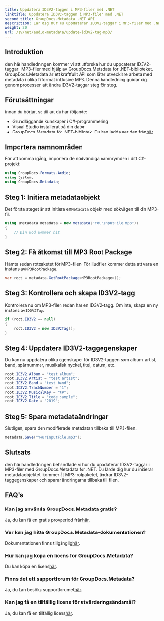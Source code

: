 ```yaml
---
title: Uppdatera ID3V2-taggen i MP3-filer med .NET
linktitle: Uppdatera ID3V2-taggen i MP3-filer med .NET
second_title: GroupDocs.Metadata .NET API
description: Lär dig hur du uppdaterar ID3V2-taggar i MP3-filer med .NET med GroupDocs.Metadata för effektiv filhantering.
weight: 20
url: /sv/net/audio-metadata/update-id3v2-tag-mp3/
---
```

## Introduktion
den här handledningen kommer vi att utforska hur du uppdaterar ID3V2-taggar i MP3-filer med hjälp av GroupDocs.Metadata for .NET-biblioteket. GroupDocs.Metadata är ett kraftfullt API som låter utvecklare arbeta med metadata i olika filformat inklusive MP3. Denna handledning guidar dig genom processen att ändra ID3V2-taggar steg för steg.
## Förutsättningar
Innan du börjar, se till att du har följande:
- Grundläggande kunskaper i C#-programmering
- Visual Studio installerat på din dator
-  GroupDocs.Metadata för .NET-bibliotek. Du kan ladda ner den från[här](https://releases.groupdocs.com/metadata/net/).

## Importera namnområden
För att komma igång, importera de nödvändiga namnrymden i ditt C#-projekt:
```csharp
using GroupDocs.Formats.Audio;
using System;
using GroupDocs.Metadata;
```
## Steg 1: Initiera metadataobjekt
 Det första steget är att initiera en`Metadata` objekt med sökvägen till din MP3-fil.
```csharp
using (Metadata metadata = new Metadata("YourInputFile.mp3"))
{
    // Din kod kommer hit
}
```
## Steg 2: Få åtkomst till MP3 Root Package
 Hämta sedan rotpaketet för MP3-filen. För ljudfiler kommer detta att vara en instans av`MP3RootPackage`.
```csharp
var root = metadata.GetRootPackage<MP3RootPackage>();
```
## Steg 3: Kontrollera och skapa ID3V2-tagg
 Kontrollera nu om MP3-filen redan har en ID3V2-tagg. Om inte, skapa en ny instans av`ID3V2Tag`.
```csharp
if (root.ID3V2 == null)
{
    root.ID3V2 = new ID3V2Tag();
}
```
## Steg 4: Uppdatera ID3V2-taggegenskaper
Du kan nu uppdatera olika egenskaper för ID3V2-taggen som album, artist, band, spårnummer, musikalisk nyckel, titel, datum, etc.
```csharp
root.ID3V2.Album = "test album";
root.ID3V2.Artist = "test artist";
root.ID3V2.Band = "test band";
root.ID3V2.TrackNumber = "1";
root.ID3V2.MusicalKey = "C#";
root.ID3V2.Title = "code sample";
root.ID3V2.Date = "2019";
```
## Steg 5: Spara metadataändringar
Slutligen, spara den modifierade metadatan tillbaka till MP3-filen.
```csharp
metadata.Save("YourInputFile.mp3");
```

## Slutsats
den här handledningen behandlade vi hur du uppdaterar ID3V2-taggar i MP3-filer med GroupDocs.Metadata for .NET. Du lärde dig hur du initierar metadataobjektet, kommer åt MP3-rotpaketet, ändrar ID3V2-taggegenskaper och sparar ändringarna tillbaka till filen.

## FAQ's
### Kan jag använda GroupDocs.Metadata gratis?
 Ja, du kan få en gratis provperiod från[här](https://releases.groupdocs.com/).
### Var kan jag hitta GroupDocs.Metadata-dokumentationen?
 Dokumentationen finns tillgänglig[här](https://tutorials.groupdocs.com/metadata/net/).
### Hur kan jag köpa en licens för GroupDocs.Metadata?
 Du kan köpa en licens[här](https://purchase.groupdocs.com/buy).
### Finns det ett supportforum för GroupDocs.Metadata?
 Ja, du kan besöka supportforumet[här](https://forum.groupdocs.com/c/metadata/14).
### Kan jag få en tillfällig licens för utvärderingsändamål?
 Ja, du kan få en tillfällig licens[här](https://purchase.groupdocs.com/temporary-license/).